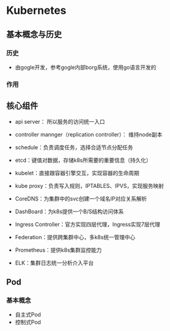 # Kubernetes

## 基本概念与历史
### 历史
* 由gogle开发，参考gogle内部borg系统，使用go语言开发的

### 作用



## 核心组件
* api server： 所以服务的访问统一入口
* controller mannger（replication controller）： 维持node副本
* schedule：负责调度任务，选择合适节点分配任务
* etcd：键值对数据，存储k8s所需要的重要信息（持久化）
* kubelet：直接跟容器引擎交互，实现容器的生命周期
* kube proxy：负责写入规则，IPTABLES、IPVS，实现服务映射

* CoreDNS：为集群中的svc创建一个域名IP对应关系解析
* DashBoard：为k8s提供一个B/S结构访问体系
* Ingress Controller：官方实现四层代理，Ingress实现7层代理
* Federation：提供跨集群中心，多k8s统一管理中心
* Prometheus：提供k8s集群监控能力
* ELK：集群日志统一分析介入平台


## Pod
### 基本概念
* 自主式Pod
* 控制式Pod
